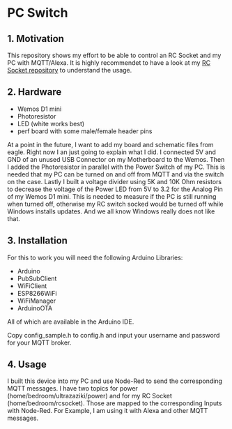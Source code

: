 # PC Switch

## 1. Motivation

This repository shows my effort to be able to control an RC Socket and my PC with MQTT/Alexa. It is highly recommendet to have a look at my [RC Socket repository](https://github.com/Spanching/RCSwitchSocket) to understand the usage.

## 2. Hardware

- Wemos D1 mini
- Photoresistor
- LED (white works best)
- perf board with some male/female header pins

At a point in the future, I want to add my board and schematic files from eagle. Right now I an just going to explain what I did. I connected 5V and GND of an unused USB Connector on my Motherboard to the Wemos. Then I added the Photoresistor in parallel with the Power Switch of my PC. This is needed that my PC can be turned on and off from MQTT and via the switch on the case. Lastly I built a voltage divider using 5K and 10K Ohm resistors to decrease the voltage of the Power LED from 5V to 3.2 for the Analog Pin of my Wemos D1 mini. This is needed to measure if the PC is still running when turned off, otherwise my RC switch socked would be turned off while Windows installs updates. And we all know Windows really does not like that.

## 3. Installation

For this to work you will need the following Arduino Libraries:
- Arduino
- PubSubClient
- WiFiClient
- ESP8266WiFi
- WiFiManager
- ArduinoOTA

All of which are available in the Arduino IDE.

Copy config_sample.h to config.h and input your username and password for your MQTT broker.

## 4. Usage

I built this device into my PC and use Node-Red to send the corresponding MQTT messages. I have two topics for power (home/bedroom/ultrazaziki/power) and for my RC Socket (home/bedroom/rcsocket). Those are mapped to the corresponding Inputs with Node-Red. For Example, I am using it with Alexa and other MQTT messages.